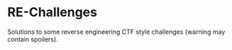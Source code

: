 # RE-Challenges
Solutions to some reverse engineering CTF style challenges (warning may contain spoilers).
